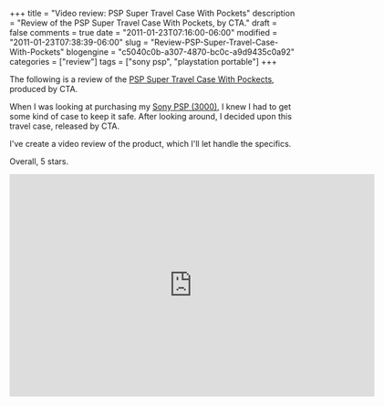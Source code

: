+++
title = "Video review: PSP Super Travel Case With Pockets"
description = "Review of the PSP Super Travel Case With Pockets, by CTA."
draft = false
comments = true
date = "2011-01-23T07:16:00-06:00"
modified = "2011-01-23T07:38:39-06:00"
slug = "Review-PSP-Super-Travel-Case-With-Pockets"
blogengine = "c5040c0b-a307-4870-bc0c-a9d9435c0a92"
categories = ["review"]
tags = ["sony psp", "playstation portable"]
+++

<div class="note">
<p>The following is a review of the <a rel="external" href="http://www.amazon.com/gp/product/B000ASBKHE?tag=strivinglifen-20">PSP Super Travel Case With Pockects</a>, produced by CTA.</p>
</div>
<p>When I was looking at purchasing my <a rel="external" href="http://www.amazon.com/gp/product/B001KMRN0M?tag=strivinglifen-20">Sony PSP (3000)</a>, I knew I had to get some kind of case to keep it safe. After looking around, I decided upon this travel case, released by CTA.</p>
<p>I've&nbsp;create a video review of the product, which I'll let handle the specifics.</p>
<p>Overall, 5 stars.</p>
<iframe title="YouTube video player" class="youtube-player" type="text/html" width="640" height="390" src="http://www.youtube.com/embed/a5CK-gb1dvE" frameborder="0" allowFullScreen></iframe>
